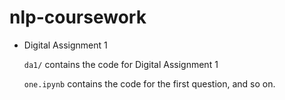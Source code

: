 # nlp-coursework


 - Digital Assignment 1
  
    `da1/` contains the code for Digital Assignment 1

    `one.ipynb` contains the code for the first question, and so on.